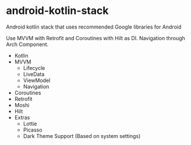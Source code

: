 # android-kotlin-stack
Android kotlin stack that uses recommended Google libraries for Android

Use MVVM with Retrofit and Coroutines with Hilt as DI. Navigation through Arch Component.

- Kotlin
- MVVM
    - Lifecycle
    - LiveData
    - ViewModel
    - Navigation
- Coroutines
- Retrofit
- Moshi
- Hilt
- Extras
    - Lottie
    - Picasso
    - Dark Theme Support (Based on system settings)
